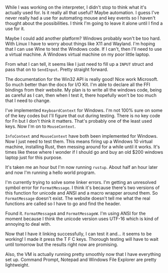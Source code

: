 While I was working on the interpreter, I didn't stop to think what it's
actually used for. Is it really all that useful? Maybe automation. I guess I've
never really had a use for automating mouse and key events so I haven't thought
about the possibilities. I think I'm going to leave it alone until I find a use
for it.

Maybe I could add another platform? Windows probably won't be too hard. With
Linux I have to worry about things like X11 and Wayland. I'm hoping that I can
use Wine to test the Windows code. If I can't, then I'll need to use a virtual
machine. A Windows virtual machine on my poor little laptop.

From what I can tell, it seems like I just need to fill up a `INPUT` struct and
pass that on to `SendInput`. Pretty straight forward.

The documentation for the Win32 API is really good! Nice work Microsoft. So much
better than the docs for I/O Kit. I'm able to declare all the FFI bindings from
their website. My plan is to write all the windows code, being as careful as I
can, then when I test it, there hopefully won't be too much that I need to
change.

I've implemented `KeyboardContext` for Windows. I'm not 100% sure on some of the
key codes but I'll figure that out during testing. There is no key code for Fn
but I don't think it matters. That's probably one of the least used keys. Now
I'm on to `MouseContext`.

`InfoContext` and `MouseContext` have both been implemented for Windows. Now I
just need to test them. This means firing up a Windows 10 virtual machine,
installing Rust, then messing around for a while until it works. It's times like
these where I wonder if I should go and buy an old $200 windows laptop just for
this purpose.

It's taken me an hour but I'm now running `rustup`. About half an hour later and
now I'm running a hello world program.

I'm currently trying to solve some linker errors. I'm getting an unresolved
symbol error for `FormatMessage`. I think it's because there's two versions of
this function for unicode and ANSI and a macro wrapper around them. So
`FormatMessage` doesn't exist. The website doesn't tell me what the real
functions are called so I have to go and find the header.

Found it. `FormatMessageA` and `FormatMessageW`. I'm using ANSI for the moment
because I think the unicode version uses UTF-16 which is kind of annoying to
deal with.

Now that I have it linking successfully, I can test it and... it seems to be
working! I made it press the T F C keys. Thorough testing will have to wait
until tomorrow but the results right now are promising.

Also, the VM is actually running pretty smoothly now that I have everything set
up. Command Prompt, Notepad and Windows File Explorer are pretty lightweight.
